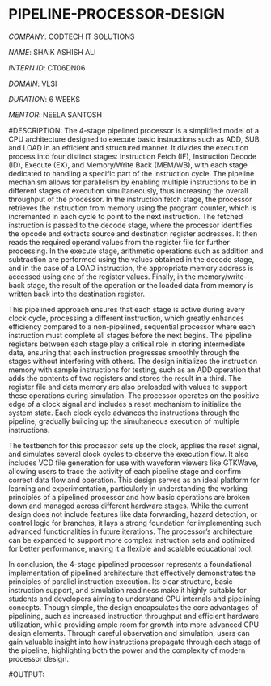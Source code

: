 # PIPELINE-PROCESSOR-DESIGN

*COMPANY*: CODTECH IT SOLUTIONS

*NAME*: SHAIK ASHISH ALI

*INTERN ID*: CT06DN06

*DOMAIN*: VLSI

*DURATION*: 6 WEEKS

*MENTOR*: NEELA SANTOSH

#DESCRIPTION:
The 4-stage pipelined processor is a simplified model of a CPU architecture designed to execute basic instructions such as ADD, SUB, and LOAD in an efficient and structured manner. It divides the execution process into four distinct stages: Instruction Fetch (IF), Instruction Decode (ID), Execute (EX), and Memory/Write Back (MEM/WB), with each stage dedicated to handling a specific part of the instruction cycle. The pipeline mechanism allows for parallelism by enabling multiple instructions to be in different stages of execution simultaneously, thus increasing the overall throughput of the processor. In the instruction fetch stage, the processor retrieves the instruction from memory using the program counter, which is incremented in each cycle to point to the next instruction. The fetched instruction is passed to the decode stage, where the processor identifies the opcode and extracts source and destination register addresses. It then reads the required operand values from the register file for further processing. In the execute stage, arithmetic operations such as addition and subtraction are performed using the values obtained in the decode stage, and in the case of a LOAD instruction, the appropriate memory address is accessed using one of the register values. Finally, in the memory/write-back stage, the result of the operation or the loaded data from memory is written back into the destination register.

This pipelined approach ensures that each stage is active during every clock cycle, processing a different instruction, which greatly enhances efficiency compared to a non-pipelined, sequential processor where each instruction must complete all stages before the next begins. The pipeline registers between each stage play a critical role in storing intermediate data, ensuring that each instruction progresses smoothly through the stages without interfering with others. The design initializes the instruction memory with sample instructions for testing, such as an ADD operation that adds the contents of two registers and stores the result in a third. The register file and data memory are also preloaded with values to support these operations during simulation. The processor operates on the positive edge of a clock signal and includes a reset mechanism to initialize the system state. Each clock cycle advances the instructions through the pipeline, gradually building up the simultaneous execution of multiple instructions.

The testbench for this processor sets up the clock, applies the reset signal, and simulates several clock cycles to observe the execution flow. It also includes VCD file generation for use with waveform viewers like GTKWave, allowing users to trace the activity of each pipeline stage and confirm correct data flow and operation. This design serves as an ideal platform for learning and experimentation, particularly in understanding the working principles of a pipelined processor and how basic operations are broken down and managed across different hardware stages. While the current design does not include features like data forwarding, hazard detection, or control logic for branches, it lays a strong foundation for implementing such advanced functionalities in future iterations. The processor’s architecture can be expanded to support more complex instruction sets and optimized for better performance, making it a flexible and scalable educational tool.

In conclusion, the 4-stage pipelined processor represents a foundational implementation of pipelined architecture that effectively demonstrates the principles of parallel instruction execution. Its clear structure, basic instruction support, and simulation readiness make it highly suitable for students and developers aiming to understand CPU internals and pipelining concepts. Though simple, the design encapsulates the core advantages of pipelining, such as increased instruction throughput and efficient hardware utilization, while providing ample room for growth into more advanced CPU design elements. Through careful observation and simulation, users can gain valuable insight into how instructions propagate through each stage of the pipeline, highlighting both the power and the complexity of modern processor design.

#OUTPUT:

